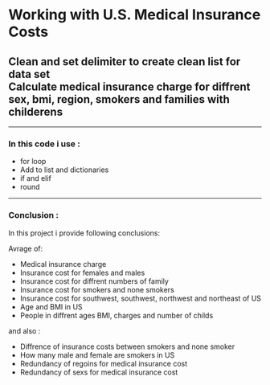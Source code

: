 # Working with U.S. Medical Insurance Costs

## Clean and  set delimiter to create clean list for data set </br> Calculate medical insurance charge for diffrent sex, bmi, region, smokers and families with childerens 

---

### In this code i use :

+ for loop
+ Add to list and dictionaries
+ if and elif
+ round


---

### Conclusion :

In this project i provide following conclusions:

Avrage of:

* Medical insurance charge
* Insurance cost for females and males
* Insurance cost for diffrent numbers of family
* Insurance cost for smokers and none smokers
* Insurance cost for southwest, southwest, northwest and northeast of US
* Age and BMI in US
* People in diffrent ages BMI, charges and number of childs 

and also :

* Diffrence of insurance costs between smokers and none smoker
* How many male and female are smokers in US
* Redundancy of regoins for medical insurance cost
* Redundancy of sexs for medical insurance cost
